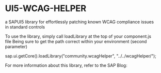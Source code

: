 # UI5-WCAG-HELPER
a SAPUI5 library for effortlessly patching known WCAG compliance issues in standard controls

To use the library, simply call loadLibrary at the top of your component.js file
Being sure to get the path correct within your environment (second parameter)

sap.ui.getCore().loadLibrary("community.wcagHelper", "../../wcagHelper/"); 

For more information about this library, refer to the SAP Blog:
